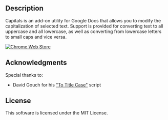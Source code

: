 ## Description

Capitals is an add-on utility for Google Docs that allows you to modify the capitalization of selected text. Support is provided for converting text to all uppercase and all lowercase, as well as converting from lowercase letters to small caps and vice versa.

[![Chrome Web Store](https://developer.chrome.com/webstore/images/ChromeWebStore_BadgeWBorder_v2_340x96.png)](https://chrome.google.com/webstore/detail/capitals/gikhmeoelppllhdbncgoalaaemdaphej)

## Acknowledgments

Special thanks to:

 - David Gouch for his ["To Title Case"](http://individed.com/code/to-title-case/) script

## License

This software is licensed under the MIT License.
